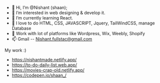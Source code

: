 - 👋 Hi, I’m @Nishant (shaan);
- 👀 I’m interested in web designing & develop it.
- 🌱 I’m currently learning React.
- 💞️ I love to do HTML, CSS, JAVASCRIPT, Jquery, TailWindCSS, manage Database
- 💞️ Work with lot of platforms like Wordpress, Wix, Weebly, Shopify
- 📫 Gmail -- Nishant.fullstac@gmail.com




My work :) 

- https://nishantmade.netlify.app/
- https://to-do-daily-list.web.app/
- https://movies-crap-old.netlify.app/
- https://codepen.io/shaan_/

<!---
nishant-source/nishant-source is a ✨ special ✨ repository because its `README.md` (this file) appears on your GitHub profile.
You can click the Preview link to take a look at your changes.
--->
